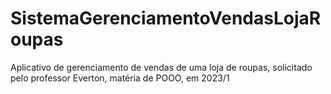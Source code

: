 # SistemaGerenciamentoVendasLojaRoupas
Aplicativo de gerenciamento de vendas de uma loja de roupas, solicitado pelo professor Everton, matéria de POOO, em 2023/1
